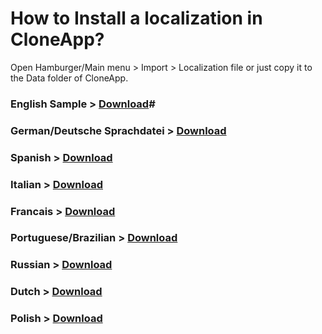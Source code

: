 # How to Install a localization in CloneApp?

Open Hamburger/Main menu > Import > Localization file or just copy it to the Data folder of CloneApp. 

### English Sample > [Download](https://github.com/mirinsoft/CloneApp/blob/master/localizations/locale_en_sample.zip)#

### German/Deutsche Sprachdatei > [Download](https://github.com/mirinsoft/CloneApp/blob/master/localizations/locale_de.zip)

### Spanish > [Download](https://github.com/mirinsoft/CloneApp/blob/master/localizations/locale_es.zip)

### Italian > [Download](https://github.com/mirinsoft/CloneApp/blob/master/localizations/locale_it.zip)

### Francais > [Download](https://github.com/mirinsoft/CloneApp/blob/master/localizations/locale_fr.zip)

### Portuguese/Brazilian > [Download](https://github.com/mirinsoft/CloneApp/blob/master/localizations/locale_br.zip)

### Russian > [Download](https://github.com/mirinsoft/CloneApp/blob/master/localizations/locale_ru.zip)

### Dutch > [Download](https://github.com/mirinsoft/CloneApp/blob/master/localizations/locale_nl.zip)

### Polish > [Download](https://programyzadarmo.net.pl/threads/cloneapp.23646/page-4#post-272625)
